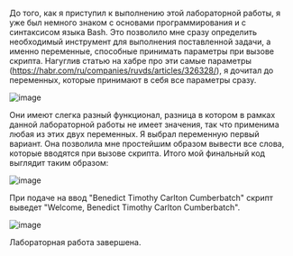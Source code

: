 До того, как я приступил к выполнению этой лабораторной работы, я уже был немного знаком с основами программирования и с синтаксисом языка Bash.
Это позволило мне сразу определить необходимый инструмент для выполнения поставленной задачи, а именно переменные, способные принимать параметры при вызове скрипта.
Нагуглив статью на хабре про эти самые параметры (https://habr.com/ru/companies/ruvds/articles/326328/), я дочитал до переменных, которые принимают в себя все параметры сразу.

![image](https://github.com/user-attachments/assets/95c49297-5c9f-4a12-bda7-3a4fe9e62a16)

Они имеют слегка разный функционал, разница в котором в рамках данной лабораторной работы не имеет значения, так что применима любая из этих двух переменных.
Я выбрал переменную первый вариант. Она позволила мне простейшим образом вывести все слова, которые вводятся при вызове скрипта.
Итого мой финальный код выглядит таким образом:

![image](https://github.com/user-attachments/assets/39861950-da3d-4d25-b5a1-444b17a14c29)

При подаче на ввод "Benedict Timothy Carlton Cumberbatch" скрипт выведет "Welcome, Benedict Timothy Carlton Cumberbatch".

![image](https://github.com/user-attachments/assets/5442be67-9b5b-4ab2-b046-ae239d9c114b)

Лабораторная работа завершена.
